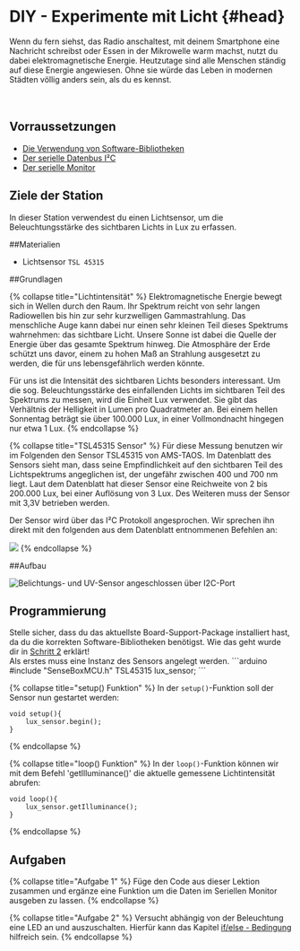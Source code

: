 # DIY - Experimente mit Licht {#head}

<div class="description">Wenn du fern siehst, das Radio anschaltest, mit deinem Smartphone eine Nachricht schreibst oder Essen in der Mikrowelle warm machst, nutzt du dabei elektromagnetische Energie.
Heutzutage sind alle Menschen ständig auf diese Energie angewiesen.
Ohne sie würde das Leben in modernen Städten völlig anders sein, als du es kennst.</div>
<div class="line">
    <br>
    <br>
</div>



## Vorraussetzungen
- [Die Verwendung von Software-Bibliotheken](../../erste-schritte/board-support-packages-installieren.md)
- [Der serielle Datenbus I²C](../../grundlagen/serielle_datenbus.md)
- [Der serielle Monitor](../../grundlagen/der_serielle_monitor.md)

## Ziele der Station
In dieser Station verwendest du einen Lichtsensor, um die Beleuchtungsstärke des sichtbaren Lichts in Lux zu erfassen.

##Materialien
- Lichtsensor `TSL 45315`

##Grundlagen

{% collapse title="Lichtintensität" %}
Elektromagnetische Energie bewegt sich in Wellen durch den Raum. Ihr Spektrum reicht von sehr langen Radiowellen bis hin zur sehr kurzwelligen Gammastrahlung. Das menschliche Auge kann dabei nur einen sehr kleinen Teil dieses Spektrums wahrnehmen: das sichtbare Licht. Unsere Sonne ist dabei die Quelle der Energie über das gesamte Spektrum hinweg. Die Atmosphäre der Erde schützt uns davor, einem zu hohen Maß an Strahlung ausgesetzt zu werden, die für uns lebensgefährlich werden könnte.

Für uns ist die Intensität des sichtbaren Lichts besonders interessant. Um die sog. Beleuchtungsstärke des einfallenden Lichts im sichtbaren Teil des Spektrums zu messen, wird die Einheit Lux verwendet. Sie gibt das Verhältnis der Helligkeit in Lumen pro Quadratmeter an. Bei einem hellen Sonnentag beträgt sie über 100.000 Lux, in einer Vollmondnacht hingegen nur etwa 1 Lux.
{% endcollapse %}

{% collapse title="TSL45315 Sensor" %}
Für diese Messung benutzen wir im Folgenden den Sensor TSL45315 von AMS-TAOS.
Im Datenblatt des Sensors sieht man, dass seine Empfindlichkeit auf den sichtbaren Teil des Lichtspektrums angeglichen ist, der ungefähr zwischen 400 und 700 nm liegt.
Laut dem Datenblatt hat dieser Sensor eine Reichweite von 2 bis 200.000 Lux, bei einer Auflösung von 3 Lux. Des Weiteren muss der Sensor mit 3,3V betrieben werden.

Der Sensor wird über das I²C Protokoll angesprochen. Wir sprechen ihn direkt mit den folgenden aus dem Datenblatt entnommenen Befehlen an:

![](../../../../pictures/diy-station/Grundlagen_Station_6.png)
{% endcollapse %}

##Aufbau

![Belichtungs- und UV-Sensor angeschlossen über I2C-Port](../../../../pictures/diy-station/wired_lux.jpg)

## Programmierung
<div class="box_warning">
    <i class="fa fa-info fa-fw" aria-hidden="true" style="color: #42acf3;"></i>
    Stelle sicher, dass du das aktuellste Board-Support-Package installiert hast, da du die korrekten Software-Bibliotheken benötigst. Wie das geht wurde dir in <a href ="../erste-schritte/board-support-packages-installieren.md">Schritt 2</a> erklärt!
</div>
Als erstes muss eine Instanz des Sensors angelegt werden.
```arduino
#include "SenseBoxMCU.h"
TSL45315 lux_sensor;
```

{% collapse title="setup() Funktion" %}
In der `setup()`-Funktion soll der Sensor nun gestartet werden: 

```arduino
void setup(){
    lux_sensor.begin();
}
```

{% endcollapse %}

{% collapse title="loop() Funktion" %}
In der `loop()`-Funktion können wir mit dem Befehl 'getIlluminance()' die aktuelle gemessene Lichtintensität abrufen:

```arduino
void loop(){
    lux_sensor.getIlluminance();
}
```
{% endcollapse %}

## Aufgaben

{% collapse title="Aufgabe 1" %}
Füge den Code aus dieser Lektion zusammen und ergänze eine Funktion um die Daten im Seriellen Monitor ausgeben zu lassen.
{% endcollapse %}

{% collapse title="Aufgabe 2" %}
Versucht abhängig von der Beleuchtung eine LED an und auszuschalten. Hierfür kann das Kapitel [if/else - Bedingung](/../../grundlagen/if_else_bedingung.md) hilfreich sein.
{% endcollapse %}

